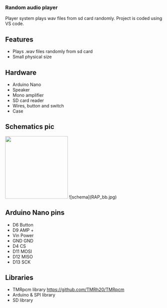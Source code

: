 ### Random audio player

Player system plays wav files from sd card randomly. Project is coded using VS code.

## Features

- Plays .wav files randomly from sd card
- Small physical size

## Hardware

- Arduino Nano
- Speaker
- Mono amplifier
- SD card reader
- Wires, button and switch
- Case

## Schematics pic

<img src = “RAP_bb.jpg” width = 200 height = 200>
![schema](RAP_bb.jpg)

## Arduino Nano pins

- D6      Button
- D9      AMP +
- Vin     Power
- GND     GND
- D4      CS
- D11     MOSI
- D12     MISO
- D13     SCK

## Libraries

- TMRpcm library https://github.com/TMRh20/TMRpcm
- Arduino & SPI library
- SD library
